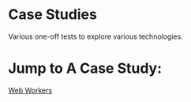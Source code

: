 # Case Studies
Various one-off tests to explore various technologies.

# Jump to A Case Study:
[Web Workers](javascript/web_workers/README.md)
